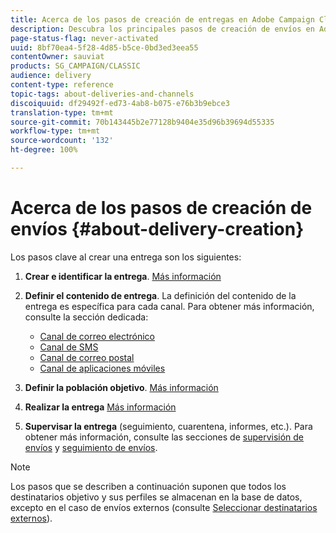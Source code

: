 ```yaml
---
title: Acerca de los pasos de creación de entregas en Adobe Campaign Classic
description: Descubra los principales pasos de creación de envíos en Adobe Campaign Classic.
page-status-flag: never-activated
uuid: 8bf70ea4-5f28-4d85-b5ce-0bd3ed3eea55
contentOwner: sauviat
products: SG_CAMPAIGN/CLASSIC
audience: delivery
content-type: reference
topic-tags: about-deliveries-and-channels
discoiquuid: df29492f-ed73-4ab8-b075-e76b3b9ebce3
translation-type: tm+mt
source-git-commit: 70b143445b2e77128b9404e35d96b39694d55335
workflow-type: tm+mt
source-wordcount: '132'
ht-degree: 100%

---
```



# Acerca de los pasos de creación de envíos {#about-delivery-creation}

Los pasos clave al crear una entrega son los siguientes:

1. **Crear e identificar la entrega**. [Más información](../../delivery/using/steps-create-and-identify-the-delivery.md)

1. **Definir el contenido de entrega**. La definición del contenido de la entrega es específica para cada canal. Para obtener más información, consulte la sección dedicada:

   * [Canal de correo electrónico](../../delivery/using/defining-the-email-content.md)
   * [Canal de SMS](../../delivery/using/sms-channel.md#defining-the-sms-content)
   * [Canal de correo postal](../../delivery/using/defining-the-direct-mail-content.md)
   * [Canal de aplicaciones móviles](../../delivery/using/about-mobile-app-channel.md)

1. **Definir la población objetivo**. [Más información](../../delivery/using/steps-defining-the-target-population.md)

1. **Realizar la entrega** [Más información](../../delivery/using/steps-sending-the-delivery.md)

1. **Supervisar la entrega** (seguimiento, cuarentena, informes, etc.). Para obtener más información, consulte las secciones de [supervisión de envíos](../../delivery/using/monitoring-a-delivery.md) y [seguimiento de envíos](../../delivery/using/about-message-tracking.md).

>[!NOTE]
>
>Los pasos que se describen a continuación suponen que todos los destinatarios objetivo y sus perfiles se almacenan en la base de datos, excepto en el caso de envíos externos (consulte [Seleccionar destinatarios externos](../../delivery/using/steps-defining-the-target-population.md#selecting-external-recipients)).
